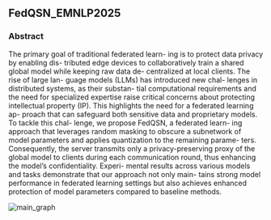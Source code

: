 ## FedQSN_EMNLP2025
### Abstract
The primary goal of traditional federated learn-
ing is to protect data privacy by enabling dis-
tributed edge devices to collaboratively train a
shared global model while keeping raw data de-
centralized at local clients. The rise of large lan-
guage models (LLMs) has introduced new chal-
lenges in distributed systems, as their substan-
tial computational requirements and the need
for specialized expertise raise critical concerns
about protecting intellectual property (IP). This
highlights the need for a federated learning ap-
proach that can safeguard both sensitive data
and proprietary models. To tackle this chal-
lenge, we propose FedQSN, a federated learn-
ing approach that leverages random masking to
obscure a subnetwork of model parameters and
applies quantization to the remaining parame-
ters. Consequently, the server transmits only a
privacy-preserving proxy of the global model to
clients during each communication round, thus
enhancing the model’s confidentiality. Experi-
mental results across various models and tasks
demonstrate that our approach not only main-
tains strong model performance in federated
learning settings but also achieves enhanced
protection of model parameters compared to
baseline methods.

![main_graph](source/main.png)
